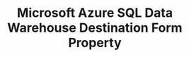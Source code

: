 ---
# -------------------------- #
#        CONTENT TYPE        #
# -------------------------- #

product-type: "connect"
content-type: "api-form"
form-type: "destination"
key: "destination-form-properties-azure-sql-data-warehouse-object"


# -------------------------- #
#        OBJECT INFO         #
# -------------------------- #

title: "Microsoft Azure SQL Data Warehouse Destination Form Property"
api-type: "azure_sqldw"
display-name: "Azure SQL Data Warehouse"

docs-name: "microsoft-azure"
db-type: "mssql"

description: ""


# -------------------------- #
#      OBJECT ATTRIBUTES     #
# -------------------------- #

uses-common-fields: true
## See these fields in _data/connect/common/destination-forms.yml > all-destinations

object-attributes:
  - name: "azure_storage_account_token"
    type: "string"
    required: true
    read-only: false
    description: |
      An Azure Storage Access Key. This is used to access Azure Blob Storage, which Stitch uses to stage data for Polybase before loading it into an {{ form-property.display-name }} destination.

      For more info and instructions for generating this credential, refer to our [{{ form-property.display-name }} setup documentation]({{ link.destinations.setup.azure | prepend: site.baseurl | append: "#retrieve-storage-access-key" }}).
    value: |
      "<AZURE_STORAGE_ACCESS_KEY>"


  - name: "azure_storage_sas_url"
    type: "string"
    required: true
    read-only: false
    description: |
      An Azure Blob service Shared Access Signature (SAS) URL, which is used to grant Stitch restricted access to Azure Storage resources. These resources are used to load data into an {{ form-property.display-name }} destination.

      For more info and instructions for generating this credential, refer to our [{{ form-property.display-name }} setup documentation]({{ link.destinations.setup.azure | prepend: site.baseurl | append: "#generate-shared-access-signature-url" }}).
    value: |
      "<AZURE_STORAGE_SAS_URL>"
---